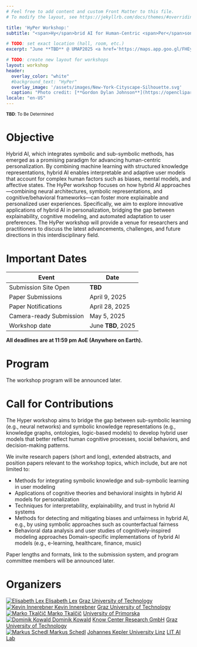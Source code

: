 ```yaml
---
# Feel free to add content and custom Front Matter to this file.
# To modify the layout, see https://jekyllrb.com/docs/themes/#overriding-theme-defaults

title: 'HyPer Workshop:'
subtitle: "<span>Hy</span>brid AI for Human-Centric <span>Per</span>sonalization"

# TODO: set exact location (hall, room, etc.)
excerpt: "June **TBD** @ UMAP2025 <a href='https://maps.app.goo.gl/FHEycRok827LTcJh8'>Verizon Executive Education Center</a>"

# TODO: create new layout for workshops
layout: workshop
header:
  overlay_color: "white"
  #background_text: "HyPer"
  overlay_image: '/assets/images/New-York-Cityscape-Silhouette.svg'
  caption: "Photo credit: [**Gordon Dylan Johnson**](https://openclipart.org/detail/279645/new-york-cityscape-silhouette)"
locale: "en-US"
---
```


<!-- Explain TBD -->
<small>**TBD**: To Be Determined</small>

# Objective

Hybrid AI, which integrates symbolic and sub-symbolic methods, has emerged as a promising paradigm for advancing human-centric personalization. By combining machine learning with structured knowledge representations, hybrid AI enables interpretable and adaptive user models that account for complex human factors such as biases, mental models, and affective states. 
The HyPer workshop focuses on how hybrid AI approaches—combining neural architectures, symbolic representations, and cognitive/behavioral frameworks—can foster more explainable and personalized user experiences. Specifically, we aim to explore innovative applications of hybrid AI in personalization, bridging the gap between explainability, cognitive modeling, and automated adaptation to user preferences. The HyPer workshop will provide a venue for researchers and practitioners to discuss the latest advancements, challenges, and future directions in this interdisciplinary field.

# Important Dates

<table>
  <thead>
    <tr>
      <th>Event</th>
      <th>Date</th>
    </tr>
  </thead>
  <tbody>
    <tr>
      <td>Submission Site Open</td>
      <td><strong>TBD</strong></td>
    </tr>
    <tr>
      <td>Paper Submissions</td>
      <td>April 9, 2025</td>
    </tr>
    <tr>
      <td>Paper Notifications</td>
      <td>April 28, 2025</td>
    </tr>
    <tr>
      <td>Camera-ready Submission</td>
      <td>May 5, 2025</td>
    </tr>
    <tr>
      <td>Workshop date</td>
      <td>June <strong>TBD</strong>, 2025</td>
    </tr>
  </tbody>
</table>

**All deadlines are at 11:59 pm AoE (Anywhere on Earth).**

# Program

The workshop program will be announced later.

<!--<table>
  <thead>
    <tr>
      <th>Time (EDT)</th>
      <th>Session</th>
      <th>Event and Presenters</th>
    </tr>
  </thead>
  <tbody>
    <tr class="special">
      <td>11:11 am - 11:11 am</td>
      <td>OPENING</td>
      <td>-</td>
    </tr>
    <tr class="presentation">
      <td>11:11 am - 11:11 am</td>
      <td>TBD</td>
      <td>TBD</td>
    </tr>
    <tr class="break">
      <td>11:11 am - 11:11 am</td>
      <td>-</td>
      <td>COFFEE BREAK</td>
    </tr>
    <tr class="presentation">
      <td>11:11 am - 11:11 am</td>
      <td>TBD</td>
      <td>TBD</td>
    </tr>
    <tr class="other">
      <td>11:11 am - 11:11 am</td>
      <td>TBD</td>
      <td>TBD</td>
    </tr>
    <tr class="special">
      <td>11:11 am - 11:11 am</td>
      <td>CLOSING</td>
      <td>-</td>
    </tr>
  </tbody>
</table>-->

# Call for Contributions

The Hyper workshop aims to bridge the gap between sub-symbolic learning (e.g., neural networks) and symbolic knowledge representations (e.g., knowledge graphs, ontologies, logic-based models) to develop hybrid user models that better reflect human cognitive processes, social behaviors, and decision-making patterns.
 
We invite research papers (short and long), extended abstracts, and position papers relevant to the workshop topics, which include, but are not limited to:
 
- Methods for integrating symbolic knowledge and sub-symbolic learning in user modeling
- Applications of cognitive theories and behavioral insights in hybrid AI models for personalization
- Techniques for interpretability, explainability, and trust in hybrid AI systems
- Methods for detecting and mitigating biases and unfairness in hybrid AI, e.g., by using symbolic approaches such as counterfactual fairness
- Behavioral data analysis and user studies of cognitively-inspired modeling approaches
Domain-specific implementations of hybrid AI models (e.g., e-learning, healthcare, finance, music)
 
Paper lengths and formats, link to the submission system, and program committee members will be announced later.

# Organizers

<!-- NOTE: images should be resized to be ~200x200px to reduce load time -->
<div class="image_collection">
  <div class="image_with_text">
    <a href="https://elisabethlex.info/">
      <img src="{{ '/assets/images/organizers/elisabeth-lex.jpg' | relative_url }}" alt="Elisabeth Lex" title="Elisabeth Lex">
    </a>
    <a href="https://elisabethlex.info/" class="image_title">Elisabeth Lex</a>
    <a href="https://www.tugraz.at/institute/hcc/research/research-groups/ai-for-society">Graz University of Technology</a>
  </div>
  <div class="image_with_text">
    <a href="https://kev-inn.github.io/">
      <img src="{{ '/assets/images/organizers/kevin-innerebner.jpg' | relative_url }}" alt="Kevin Innerebner" title="Kevin Innerebner">
    </a>
    <a href="https://kev-inn.github.io/" class="image_title">Kevin Innerebner</a>
    <a href="https://www.tugraz.at/institute/hcc/research/research-groups/ai-for-society">Graz University of Technology</a>
  </div>
  <div class="image_with_text">
    <a href="https://markotkalcic.com/">
      <img src="{{ '/assets/images/organizers/marko-tkalcic.jpg' | relative_url }}" alt="Marko Tkalčič" title="Marko Tkalčič">
    </a>
    <a href="https://markotkalcic.com/" class="image_title">Marko Tkalčič</a>
    <a href="https://www.famnit.upr.si/en/">University of Primorska</a>
  </div>
  <div class="image_with_text">
    <a href="https://domkowald.github.io/">
      <img src="{{ '/assets/images/organizers/dominik-kowald.jpg' | relative_url }}" alt="Dominik Kowald" title="Dominik Kowald">
    </a>
    <a href="https://domkowald.github.io/" class="image_title">Dominik Kowald</a>
    <a href="https://www.know-center.at/en/research/research-at-the-know-center/fair-ai/">Know Center Research GmbH</a>
    <!--TODO: Change to TU Graz group link, once fixed (https://www.tugraz.at/institute/isds/research/research-groups/fair-ai) -->
    <a href="https://www.tugraz.at/institute/hcc/home">Graz University of Technology</a>
  </div>
  <div class="image_with_text">
    <a href="http://www.mschedl.eu/">
      <img src="{{ '/assets/images/organizers/markus-schedl.jpg' | relative_url }}" alt="Markus Schedl" title="Markus Schedl">
    </a>
    <a href="http://www.mschedl.eu/" class="image_title">Markus Schedl</a>
    <a href="https://www.jku.at/en/institute-of-computational-perception/">Johannes Kepler University Linz</a>
    <a href="https://www.jku.at/en/lit-artificial-intelligence-lab/">LIT AI Lab</a>
  </div>

</div>

